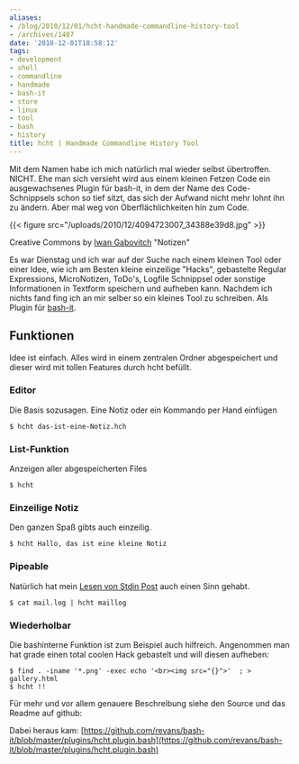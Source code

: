 ```yaml
---
aliases:
- /blog/2010/12/01/hcht-handmade-commandline-history-tool
- /archives/1407
date: '2010-12-01T18:58:12'
tags:
- development
- shell
- commandline
- handmade
- bash-it
- store
- linux
- tool
- bash
- history
title: hcht | Handmade Commandline History Tool
---
```


Mit dem Namen habe ich mich natürlich mal wieder selbst übertroffen. NICHT.
Ehe man sich versieht wird aus einem kleinen Fetzen Code ein ausgewachsenes
Plugin für bash-it, in dem der Name des Code-Schnippsels schon so tief
sitzt, das sich der Aufwand nicht mehr lohnt ihn zu ändern. Aber mal weg
von Oberflächlichkeiten hin zum Code.

{{< figure src="/uploads/2010/12/4094723007_34388e39d8.jpg" >}}

Creative Commons by [Iwan Gabovitch](http://www.flickr.com/photos/qubodup/) "Notizen"

Es war Dienstag und ich war auf der Suche nach einem kleinen Tool oder
einer Idee, wie ich am Besten kleine einzeilige "Hacks", gebastelte Regular
Expressions, MicroNotizen, ToDo's, Logfile Schnippsel oder sonstige
Informationen in Textform speichern und aufheben kann.  Nachdem ich nichts
fand fing ich an mir selber so ein kleines Tool zu schreiben. Als Plugin
für [bash-it](http://github.com/revans/bash-it).


## Funktionen

Idee ist einfach. Alles wird in einem zentralen Ordner abgespeichert und
dieser wird mit tollen Features durch hcht befüllt.

### Editor

Die Basis sozusagen. Eine Notiz oder ein Kommando per Hand einfügen

```
$ hcht das-ist-eine-Notiz.hch
```

### List-Funktion

Anzeigen aller abgespeicherten Files

```
$ hcht
```

### Einzeilige Notiz

Den ganzen Spaß gibts auch einzeilig.

```
$ hcht Hallo, das ist eine kleine Notiz
```

### Pipeable

Natürlich hat mein [Lesen von Stdin Post](/archives/1402) auch einen Sinn gehabt.

```
$ cat mail.log | hcht maillog

```

### Wiederholbar

Die bashinterne Funktion ist zum Beispiel auch hilfreich. Angenommen man
hat grade einen total coolen Hack gebastelt und will diesen aufheben:

```
$ find . -iname '*.png' -exec echo '<br><img src="{}">'  ; > gallery.html
$ hcht !!
```

Für mehr und vor allem genauere Beschreibung siehe den Source und das
Readme auf github:

Dabei heraus kam:
[https://github.com/revans/bash-it/blob/master/plugins/hcht.plugin.bash](https://github.com/revans/bash-it/blob/master/plugins/hcht.plugin.bash)
